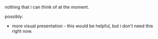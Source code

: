 nothing that i can think of at the moment.

possibly:
- more visual presentation - this would be helpful, but i don't need this right now.
